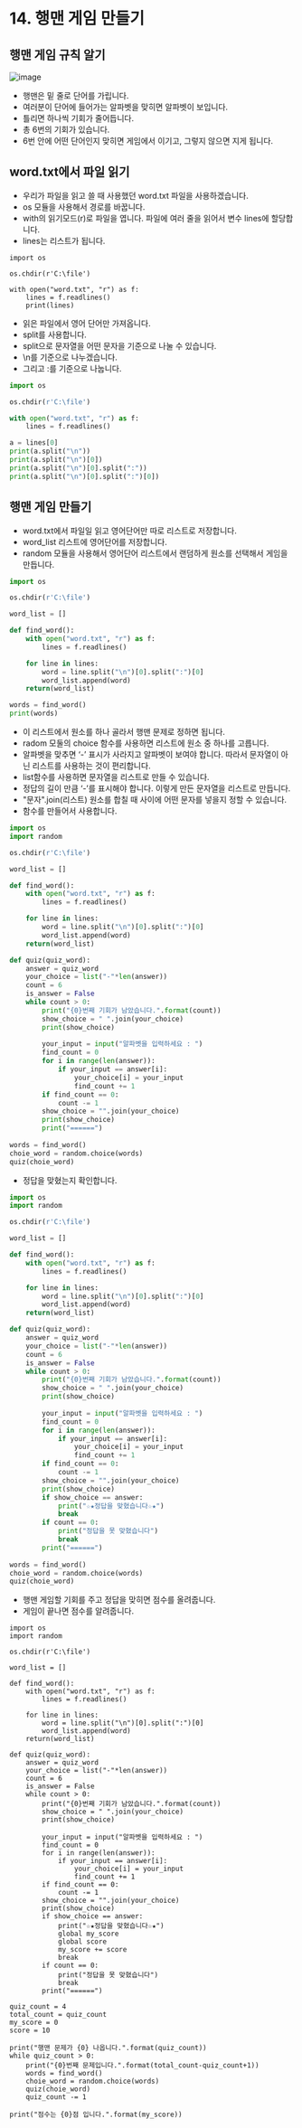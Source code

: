 # 14. 행맨 게임 만들기
## 행맨 게임 규칙 알기
![image](https://user-images.githubusercontent.com/76088532/145475242-61f02d9f-c37a-40bd-a858-d1d3fa69545e.png)
* 행맨은 밑 줄로 단어를 가립니다. 
* 여러분이 단어에 들어가는 알파벳을 맞히면 알파벳이 보입니다. 
* 틀리면 하나씩 기회가 줄어듭니다. 
* 총 6번의 기회가 있습니다. 
* 6번 안에 어떤 단어인지 맞히면 게임에서 이기고, 그렇지 않으면 지게 됩니다.

## word.txt에서 파일 읽기
* 우리가 파일을 읽고 쓸 때 사용했던 word.txt 파일을 사용하겠습니다.
* os 모듈을 사용해서 경로를 바꿉니다.
* with의 읽기모드(r)로 파일을 엽니다. 파일에 여러 줄을 읽어서 변수 lines에 할당합니다.
* lines는 리스트가 됩니다.
```pyhton
import os

os.chdir(r'C:\file')

with open("word.txt", "r") as f:
    lines = f.readlines()
    print(lines)
```    
* 읽은 파일에서 영어 단어만 가져옵니다.
* split를 사용합니다. 
* split으로 문자열을 어떤 문자을 기준으로 나눌 수 있습니다.
* \n를 기준으로 나누겠습니다. 
* 그리고 :를 기준으로 나눕니다.
```python
import os

os.chdir(r'C:\file')

with open("word.txt", "r") as f:
    lines = f.readlines()

a = lines[0]
print(a.split("\n"))
print(a.split("\n")[0])
print(a.split("\n")[0].split(":"))
print(a.split("\n")[0].split(":")[0])
```

## 행맨 게임 만들기
* word.txt에서 파일일 읽고 영어단어만 따로 리스트로 저장합니다.
* word_list 리스트에 영어단어를 저장합니다.
* random 모듈을 사용해서 영어단어 리스트에서 랜덤하게 원소를 선택해서 게임을 만듭니다.
```python
import os

os.chdir(r'C:\file')

word_list = []

def find_word():
    with open("word.txt", "r") as f:
        lines = f.readlines()

    for line in lines:
        word = line.split("\n")[0].split(":")[0]
        word_list.append(word)
    return(word_list)

words = find_word()
print(words)
```
* 이 리스트에서 원소를 하나 골라서 행맨 문제로 정하면 됩니다.
* radom 모둘의 choice 함수를 사용하면 리스트에 원소 중 하나를 고릅니다. 
* 알파벳을 맞추면 ‘-’ 표시가 사라지고 알파벳이 보여야 합니다. 따라서 문자열이 아닌 리스트를 사용하는 것이 편리합니다.
* list함수를 사용하면 문자열을 리스트로 만들 수 있습니다. 
* 정답의 길이 만큼 ‘-’를 표시해야 합니다. 이렇게 만든 문자열을 리스트로 만듭니다.
* "문자".join(리스트) 원소를 합칠 때 사이에 어떤 문자를 넣을지 정할 수 있습니다.
* 함수를 만들어서 사용합니다.
```python
import os
import random

os.chdir(r'C:\file')

word_list = []

def find_word():
    with open("word.txt", "r") as f:
        lines = f.readlines()

    for line in lines:
        word = line.split("\n")[0].split(":")[0]
        word_list.append(word)
    return(word_list)

def quiz(quiz_word):
    answer = quiz_word
    your_choice = list("-"*len(answer))
    count = 6
    is_answer = False
    while count > 0:
        print("{0}번째 기회가 남았습니다.".format(count))
        show_choice = " ".join(your_choice)
        print(show_choice)
        
        your_input = input("알파벳을 입력하세요 : ")
        find_count = 0
        for i in range(len(answer)):
            if your_input == answer[i]:
                your_choice[i] = your_input
                find_count += 1        
        if find_count == 0:
            count -= 1            
        show_choice = "".join(your_choice)
        print(show_choice)
        print("======")        
        
words = find_word()
choie_word = random.choice(words)
quiz(choie_word)
```
* 정답을 맞혔는지 확인합니다.
```python
import os
import random

os.chdir(r'C:\file')

word_list = []

def find_word():
    with open("word.txt", "r") as f:
        lines = f.readlines()

    for line in lines:
        word = line.split("\n")[0].split(":")[0]
        word_list.append(word)
    return(word_list)

def quiz(quiz_word):   
    answer = quiz_word
    your_choice = list("-"*len(answer))
    count = 6
    is_answer = False
    while count > 0:
        print("{0}번째 기회가 남았습니다.".format(count))
        show_choice = " ".join(your_choice)
        print(show_choice)
        
        your_input = input("알파벳을 입력하세요 : ")
        find_count = 0
        for i in range(len(answer)):
            if your_input == answer[i]:
                your_choice[i] = your_input
                find_count += 1        
        if find_count == 0:
            count -= 1            
        show_choice = "".join(your_choice)
        print(show_choice)
        if show_choice == answer:            
            print("☆★정답을 맞혔습니다☆★")            
            break
        if count == 0:
            print("정답을 못 맞혔습니다")            
            break
        print("======")        
        
words = find_word()
choie_word = random.choice(words)
quiz(choie_word)
```
* 행맨 게임할 기회를 주고 정답을 맞히면 점수를 올려줍니다.
* 게임이 끝나면 점수를 알려줍니다.
```
import os
import random

os.chdir(r'C:\file')

word_list = []

def find_word():
    with open("word.txt", "r") as f:
        lines = f.readlines()

    for line in lines:
        word = line.split("\n")[0].split(":")[0]
        word_list.append(word)
    return(word_list)

def quiz(quiz_word):   
    answer = quiz_word
    your_choice = list("-"*len(answer))
    count = 6
    is_answer = False
    while count > 0:
        print("{0}번째 기회가 남았습니다.".format(count))
        show_choice = " ".join(your_choice)
        print(show_choice)
        
        your_input = input("알파벳을 입력하세요 : ")
        find_count = 0
        for i in range(len(answer)):
            if your_input == answer[i]:
                your_choice[i] = your_input
                find_count += 1        
        if find_count == 0:
            count -= 1            
        show_choice = "".join(your_choice)
        print(show_choice)
        if show_choice == answer:            
            print("☆★정답을 맞혔습니다☆★")
            global my_score
            global score
            my_score += score
            break
        if count == 0:
            print("정답을 못 맞혔습니다")            
            break
        print("======")        

quiz_count = 4
total_count = quiz_count
my_score = 0
score = 10

print("행맨 문제가 {0} 나옵니다.".format(quiz_count))
while quiz_count > 0:
    print("{0}번째 문제입니다.".format(total_count-quiz_count+1))
    words = find_word()
    choie_word = random.choice(words)
    quiz(choie_word)    
    quiz_count -= 1
    
print("점수는 {0}점 입니다.".format(my_score))
```
